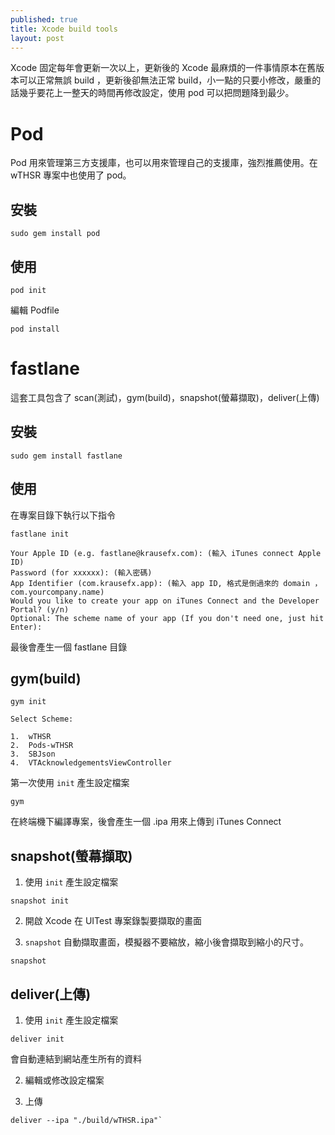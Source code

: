 ```yaml
---
published: true
title: Xcode build tools
layout: post
---
```

Xcode 固定每年會更新一次以上，更新後的 Xcode 最麻煩的一件事情原本在舊版本可以正常無誤 build ，更新後卻無法正常 build，小一點的只要小修改，嚴重的話幾乎要花上一整天的時間再修改設定，使用 pod 可以把問題降到最少。

# Pod

Pod 用來管理第三方支援庫，也可以用來管理自己的支援庫，強烈推薦使用。在 wTHSR 專案中也使用了 pod。

## 安裝

```shell
sudo gem install pod
```

## 使用

```shell
pod init
```

編輯 Podfile

```shell
pod install
```


# fastlane

這套工具包含了 scan(測試)，gym(build)，snapshot(螢幕擷取)，deliver(上傳)

## 安裝

```shell
sudo gem install fastlane
```

## 使用

在專案目錄下執行以下指令

```shell
fastlane init
```

````````
Your Apple ID (e.g. fastlane@krausefx.com): (輸入 iTunes connect Apple ID)
Password (for xxxxxx): (輸入密碼)
App Identifier (com.krausefx.app): (輸入 app ID, 格式是倒過來的 domain ， com.yourcompany.name)
Would you like to create your app on iTunes Connect and the Developer Portal? (y/n)
Optional: The scheme name of your app (If you don't need one, just hit Enter):
````````

最後會產生一個 fastlane 目錄

## gym(build)

```shell
gym init

Select Scheme:

1.  wTHSR
2.  Pods-wTHSR
3.  SBJson
4.  VTAcknowledgementsViewController
```

第一次使用 `init` 產生設定檔案


```shell
gym
```

在終端機下編譯專案，後會產生一個 .ipa 用來上傳到 iTunes Connect


## snapshot(螢幕擷取)

1. 使用 `init` 產生設定檔案

```shell
snapshot init
```

2. 開啟 Xcode 在 UITest 專案錄製要擷取的畫面

3. `snapshot` 自動擷取畫面，模擬器不要縮放，縮小後會擷取到縮小的尺寸。

```shell
snapshot
```


## deliver(上傳)

1. 使用 `init` 產生設定檔案

```shell
deliver init
```

會自動連結到網站產生所有的資料

2. 編輯或修改設定檔案

3. 上傳

```shell
deliver --ipa "./build/wTHSR.ipa"`
```